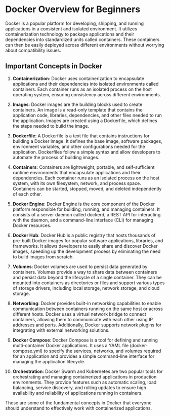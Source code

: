 # Docker Overview for Beginners

Docker is a popular platform for developing, shipping, and running applications in a consistent and isolated environment. It utilizes containerization technology to package applications and their dependencies into standardized units called containers. These containers can then be easily deployed across different environments without worrying about compatibility issues.

## Important Concepts in Docker

1. **Containerization**: Docker uses containerization to encapsulate applications and their dependencies into isolated environments called containers. Each container runs as an isolated process on the host operating system, ensuring consistency across different environments.

2. **Images**: Docker images are the building blocks used to create containers. An image is a read-only template that contains the application code, libraries, dependencies, and other files needed to run the application. Images are created using a Dockerfile, which defines the steps needed to build the image.

3. **Dockerfile**: A Dockerfile is a text file that contains instructions for building a Docker image. It defines the base image, software packages, environment variables, and other configurations needed for the application. Dockerfiles follow a simple syntax and allow developers to automate the process of building images.

4. **Containers**: Containers are lightweight, portable, and self-sufficient runtime environments that encapsulate applications and their dependencies. Each container runs as an isolated process on the host system, with its own filesystem, network, and process space. Containers can be started, stopped, moved, and deleted independently of each other.

5. **Docker Engine**: Docker Engine is the core component of the Docker platform responsible for building, running, and managing containers. It consists of a server daemon called dockerd, a REST API for interacting with the daemon, and a command-line interface (CLI) for managing Docker resources.

6. **Docker Hub**: Docker Hub is a public registry that hosts thousands of pre-built Docker images for popular software applications, libraries, and frameworks. It allows developers to easily share and discover Docker images, speeding up the development process by eliminating the need to build images from scratch.

7. **Volumes**: Docker volumes are used to persist data generated by containers. Volumes provide a way to share data between containers and persist data beyond the lifecycle of a single container. They can be mounted into containers as directories or files and support various types of storage drivers, including local storage, network storage, and cloud storage.

8. **Networking**: Docker provides built-in networking capabilities to enable communication between containers running on the same host or across different hosts. Docker uses a virtual network bridge to connect containers, allowing them to communicate with each other using IP addresses and ports. Additionally, Docker supports network plugins for integrating with external networking solutions.

9. **Docker Compose**: Docker Compose is a tool for defining and running multi-container Docker applications. It uses a YAML file (docker-compose.yml) to specify the services, networks, and volumes required for an application and provides a simple command-line interface for managing the application lifecycle.

10. **Orchestration**: Docker Swarm and Kubernetes are two popular tools for orchestrating and managing containerized applications in production environments. They provide features such as automatic scaling, load balancing, service discovery, and rolling updates to ensure high availability and reliability of applications running in containers.

These are some of the fundamental concepts in Docker that everyone should understand to effectively work with containerized applications.
